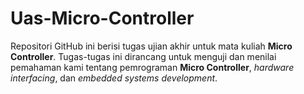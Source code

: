 # Uas-Micro-Controller
Repositori GitHub ini berisi tugas ujian akhir untuk mata kuliah **Micro Controller**. Tugas-tugas ini dirancang untuk menguji dan menilai pemahaman kami tentang pemrograman **Micro Controller**,  *hardware interfacing*, dan *embedded systems development*.
